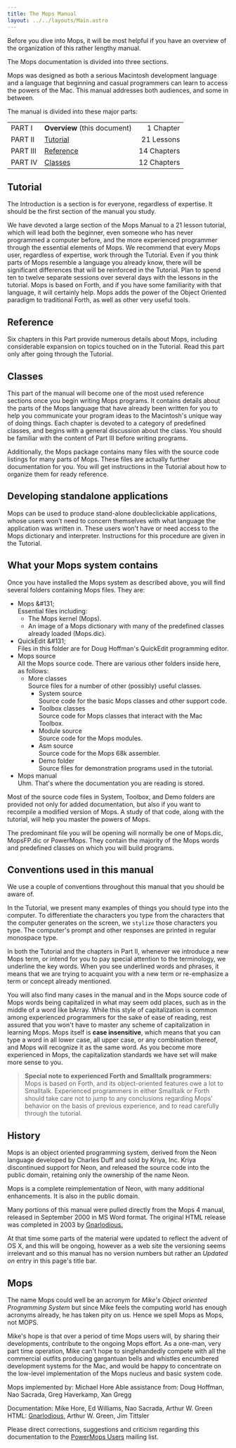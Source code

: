 ```yaml
---
title: The Mops Manual
layout: ../../layouts/Main.astro
---
```


Before you dive into Mops, it will be most helpful if you have an
overview of the organization of this rather lengthy manual.

The Mops documentation is divided into three sections.

Mops was designed as both a serious Macintosh development language and a
language that beginning and casual programmers can learn to access the
powers of the Mac. This manual addresses both audiences, and some in
between.

The manual is divided into these major parts:

| | | |
|:---      | :--------------------- | ----------: |
| PART I   | **Overview** (this document)   |  1 Chapter  |
| PART II  | [Tutorial](Tutorial)   | 21 Lessons  |
| PART III | [Reference](Reference) | 14 Chapters |
| PART IV  | [Classes](Classes)     | 12 Chapters |

## Tutorial

The Introduction is a section is for
everyone, regardless of expertise. It should be the first section of the
manual you study.

We have devoted a large section of the Mops Manual to a 21 lesson
tutorial, which will lead both the beginner, even someone who has never
programmed a computer before, and the more experienced programmer
through the essential elements of Mops. We recommend that every Mops
user, regardless of expertise, work through the Tutorial. Even if you
think parts of Mops resemble a language you already know, there will be
significant differences that will be reinforced in the Tutorial. Plan to
spend ten to twelve separate sessions over several days with the lessons
in the tutorial. Mops is based on Forth, and if you have some
familiarity with that language, it will certainly help. Mops adds the
power of the Object Oriented paradigm to traditional Forth, as well as
other very useful tools.

## Reference

Six chapters in this Part provide
numerous details about Mops, including considerable expansion on topics
touched on in the Tutorial. Read this part only after going through the
Tutorial.

## Classes

This part of the manual will become one of
the most used reference sections once you begin writing Mops programs.
It contains details about the parts of the Mops language that have
already been written for you to help you communicate your program ideas
to the Macintosh's unique way of doing things. Each chapter is devoted
to a category of predefined classes, and begins with a general
discussion about the class. You should be familiar with the content of
Part III before writing programs.

Additionally, the Mops package contains many files with the source code
listings for many parts of Mops. These files are actually further
documentation for you. You will get instructions in the Tutorial about
how to organize them for ready reference.

## Developing standalone applications

Mops can be used to produce stand-alone doubleclickable applications,
whose users won't need to concern themselves with what language the
application was written in. These users won't have or need access to
the Mops dictionary and interpreter. Instructions for this procedure are
given in the Tutorial.

## What your Mops system contains

Once you have installed the Mops system as described above, you will
find several folders containing Mops files. They are:

- Mops &\#131;  
  Essential files including:
  - The Mops kernel (Mops).
  - An image of a Mops dictionary with many of the predefined
    classes already loaded (Mops.dic).
- QuickEdit &\#131;  
  Files in this folder are for Doug Hoffman's QuickEdit programming editor.
- Mops source  
  All the Mops source code. There are various
  other folders inside here, as follows:
  - More classes  
    Source files for a number of other (possibly) useful classes.
    - System source  
      Source code for the basic Mops classes and other support code.
    - Toolbox classes  
      Source code for Mops classes that interact with the Mac Toolbox.
    - Module source  
      Source code for the Mops modules.
    - Asm source  
      Source code for the Mops 68k assembler.
    - Demo folder  
      Source files for demonstration programs used in the tutorial.
-   Mops manual  
    Uhm. That's where the documentation you are
    reading is stored.

Most of the source code files in System, Toolbox, and Demo folders are
provided not only for added documentation, but also if you want to
recompile a modified version of Mops. A study of that code, along with
the tutorial, will help you master the powers of Mops.

The predominant file you will be opening will normally be one of
Mops.dic, MopsFP.dic or PowerMops. They contain the majority of the Mops
words and predefined classes on which you will build programs.

## Conventions used in this manual

We use a couple of conventions throughout this manual that you should be
aware of.

In the Tutorial, we present many examples of things you should type into
the computer. To differentiate the characters you type from the
characters that the computer generates on the screen, we 
`stylize` those characters you type. The
computer's prompt and other responses are printed in regular monospace
type.

In both the Tutorial and the chapters in Part II, whenever we introduce
a new Mops term, or intend for you to pay special attention to the
terminology, we underline the key words. When you see underlined words
and phrases, it means that we are trying to acquaint you with a new term
or re-emphasize a term or concept already mentioned.

You will also find many cases in the manual and in the Mops source code
of Mops words being capitalized in what may seem odd places, such as in
the middle of a word like bArray. While this style of capitalization is
common among experienced programmers for the sake of ease of reading,
rest assured that you won't have to master any scheme of capitalization
in learning Mops. Mops itself is **case insensitive**, which means that
you can type a word in all lower case, all upper case, or any
combination thereof, and Mops will recognize it as the same word. As you
become more experienced in Mops, the capitalization standards we have
set will make more sense to you.

> **Special note to experienced Forth and Smalltalk programmers:**
> Mops is based on Forth, and its object-oriented features owe a lot to
> Smalltalk. Experienced programmers in either Smalltalk or Forth should
> take care not to jump to any conclusions regarding Mops' behavior on
> the basis of previous experience, and to read carefully through the
> tutorial.

## History

Mops is an object oriented programming system, derived from the Neon
language developed by Charles Duff and sold by Kriya, Inc. Kriya
discontinued support for Neon, and released the source code into the
public domain, retaining only the ownership of the name Neon.

Mops is a complete reimplementation of Neon, with many additional
enhancements. It is also in the public domain.

Many portions of this manual were pulled directly from the Mops 4
manual, released in September 2000 in MS Word format. The original HTML
release was completed in 2003 by
[Gnarlodious.](http://Gnarlodious.com)

At that time some parts
of the material were updated to reflect the advent of OS X, and this
will be ongoing, however as a web site the versioning seems irrelevant
and so this manual has no version numbers but rather an *Updated on*
entry in this page's title bar.

## Mops

The name Mops could well be an acronym for *Mike's Object oriented
Programming System* but since Mike feels the computing world has enough
acronyms already, he has taken pity on us. Hence we spell Mops as Mops,
not MOPS.

Mike's hope is that over a period of time Mops users will, by sharing
their developments, contribute to the ongoing Mops effort. As a one-man,
very part time operation, Mike can't hope to singlehandedly compete
with all the commercial outfits producing gargantuan bells and whistles
encumbered development systems for the Mac, and would be happy to
concentrate on the low-level implementation of the Mops nucleus and
basic system code.

  Mops implemented by:    Michael Hore
  Able assistance from:   Doug Hoffman, Nao Sacrada, Greg Haverkamp, Xan Gregg
                          
  Documentation:          Mike Hore, Ed Williams, Nao Sacrada, Arthur W. Green
  HTML:                   [Gnarlodious](http://Gnarlodious.com), Arthur W. Green, Jim Tittsler

Please direct corrections, suggestions and criticism regarding this
documentation to the [PowerMops
Users](http://lists.sourceforge.net/lists/listinfo/powermops-users)
mailing list.


